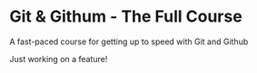 # Git & Githum - The Full Course

A fast-paced course for getting up to speed with Git and Github

Just working on a feature!